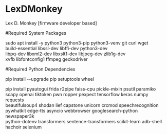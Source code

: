 # LexDMonkey
Lex D. Monkey [firmware developer based]

#Required System Packages

sudo apt install -y python3 python3-pip python3-venv git curl wget \
    build-essential libssl-dev libffi-dev python3-dev \
    libpq-dev libxml2-dev libxslt1-dev libjpeg-dev zlib1g-dev \
    xvfb libfontconfig1 ffmpeg geckodriver

#Required Python Dependencies

pip install --upgrade pip setuptools wheel

pip install pyautogui frida r2pipe faiss-cpu pickle-mixin psutil paramiko \
    scapy openai tiktoken pwn ropper pexpect tensorflow keras numpy requests \
    beautifulsoup4 shodan lief capstone unicorn crcmod speechrecognition \
    pywhatkit edge-tts asyncio webbrowser googlesearch-python newspaper3k \
    python-dotenv transformers sentence-transformers scikit-learn adb-shell \
    hachoir selenium


    
